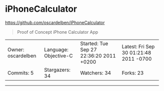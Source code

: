 # iPhoneCalculator

https://github.com/oscardelben/iPhoneCalculator
<blockquote>
Proof of Concept iPhone Calculator App
</blockquote>

<table>
<tr><td>Owner: oscardelben</td>
    <td>Language: Objective-C</td>
    <td>Started: Tue Sep 27 22:36:20 2011 +0200</td>
    <td>Latest: Fri Sep 30 01:21:48 2011 -0700</td></tr>
<tr><td>Commits: 5</td>
    <td>Stargazers: 34</td>
    <td>Watchers: 34</td>
    <td>Forks: 23</td></tr>
</table>

---


